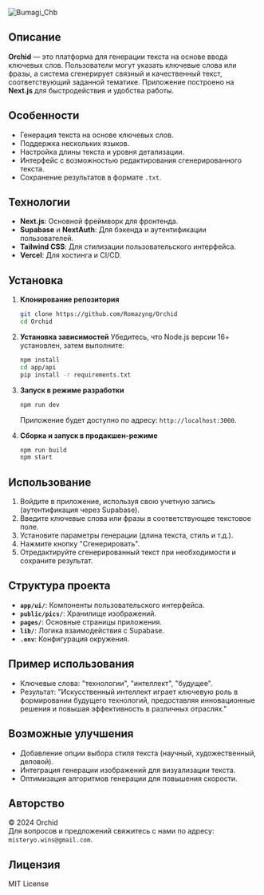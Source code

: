 ![Bumagi_Chb](https://github.com/user-attachments/assets/803151e9-a4c2-4a65-bba4-d8dc077d8eb3)
## Описание
**Orchid** — это платформа для генерации текста на основе ввода ключевых слов. Пользователи могут указать ключевые слова или фразы, а система сгенерирует связный и качественный текст, соответствующий заданной тематике. Приложение построено на **Next.js** для быстродействия и удобства работы.

## Особенности
- Генерация текста на основе ключевых слов.
- Поддержка нескольких языков.
- Настройка длины текста и уровня детализации.
- Интерфейс с возможностью редактирования сгенерированного текста.
- Сохранение результатов в формате `.txt`.

## Технологии
- **Next.js**: Основной фреймворк для фронтенда.
- **Supabase** и **NextAuth**: Для бэкенда и аутентификации пользователей.
- **Tailwind CSS**: Для стилизации пользовательского интерфейса.
- **Vercel**: Для хостинга и CI/CD.

## Установка

1. **Клонирование репозитория**
   ```bash
   git clone https://github.com/Romazyng/Orchid
   cd Orchid
   ```

2. **Установка зависимостей**
   Убедитесь, что Node.js версии 16+ установлен, затем выполните:
   ```bash
   npm install
   cd app/api
   pip install -r requirements.txt
   ```

3. **Запуск в режиме разработки**
   ```bash
   npm run dev
   ```
   Приложение будет доступно по адресу: `http://localhost:3000`.

4. **Сборка и запуск в продакшен-режиме**
   ```bash
   npm run build
   npm start
   ```

## Использование
1. Войдите в приложение, используя свою учетную запись (аутентификация через Supabase).
2. Введите ключевые слова или фразы в соответствующее текстовое поле.
3. Установите параметры генерации (длина текста, стиль и т.д.).
4. Нажмите кнопку "Сгенерировать".
5. Отредактируйте сгенерированный текст при необходимости и сохраните результат.

## Структура проекта
- **`app/ui/`**: Компоненты пользовательского интерфейса.
- **`public/pics/`**: Хранилище изображений.
- **`pages/`**: Основные страницы приложения.
- **`lib/`**: Логика взаимодействия с Supabase.
- **`.env`**: Конфигурация окружения.

## Пример использования
- Ключевые слова: "технологии", "интеллект", "будущее".
- Результат: "Искусственный интеллект играет ключевую роль в формировании будущего технологий, предоставляя инновационные решения и повышая эффективность в различных отраслях."

## Возможные улучшения
- Добавление опции выбора стиля текста (научный, художественный, деловой).
- Интеграция генерации изображений для визуализации текста.
- Оптимизация алгоритмов генерации для повышения скорости.

## Авторство
© 2024 Orchid   
Для вопросов и предложений свяжитесь с нами по адресу: `misteryo.wins@gmail.com`.

## Лицензия
MIT License
